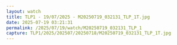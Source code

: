 ```yaml
---
layout: watch
title: TLP1 - 19/07/2025 - M20250719_032131_TLP_1T.jpg
date: 2025-07-19 03:21:31
permalink: /2025/07/19/watch/M20250719_032131_TLP_1
capture: TLP1/2025/202507/20250718/M20250719_032131_TLP_1T.jpg
---
```

